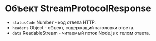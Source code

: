 # Объект StreamProtocolResponse

* `statusCode` Number - код ответа HTTP.
* `headers` Object - объект, содержащий заголовки ответа.
* `data` ReadableStream - читаемый поток Node.js с телом ответа.
